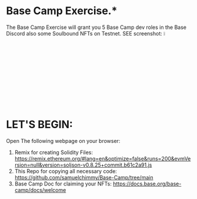 # Base Camp Exercise.*
The Base Camp Exercise will grant you 5 Base Camp dev roles in the Base Discord also some Soulbound NFTs on Testnet. SEE screenshot: <img src="https://github.com/samuelchimmy/Base-Camp/assets/12859710/41e54a1c-6c3a-4ea8-91c9-4a252d63887f" width="5%"></img> 

# LET'S BEGIN:
Open The following webpage on your browser: 
1. Remix for creating Solidity Files: https://remix.ethereum.org/#lang=en&optimize=false&runs=200&evmVersion=null&version=soljson-v0.8.25+commit.b61c2a91.js 
2. This Repo for copying all necessary code: https://github.com/samuelchimmy/Base-Camp/tree/main
3. Base Camp Doc for claiming your NFTs: https://docs.base.org/base-camp/docs/welcome

   
